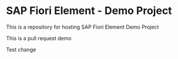 # SAP Fiori Element - Demo Project

This is a repository for hosting SAP Fiori Element Demo Project

This is a pull request demo

Test change